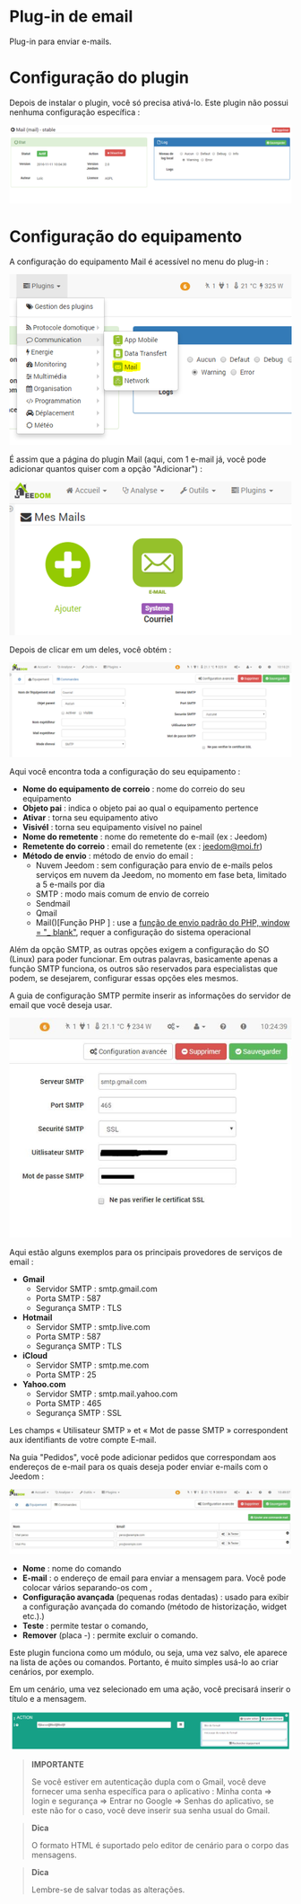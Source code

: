 # Plug-in de email

Plug-in para enviar e-mails.

# Configuração do plugin 

Depois de instalar o plugin, você só precisa ativá-lo. Este plugin não possui nenhuma configuração específica :

![mail1](../images/mail1.PNG)

# Configuração do equipamento 

A configuração do equipamento Mail é acessível no menu do plug-in :

![mail2](../images/mail2.PNG)

É assim que a página do plugin Mail (aqui, com 1 e-mail já, você pode adicionar quantos quiser com a opção "Adicionar") :

![mail3](../images/mail3.PNG)

Depois de clicar em um deles, você obtém :

![mail4](../images/mail4.PNG)

Aqui você encontra toda a configuração do seu equipamento :

-   **Nome do equipamento de correio** : nome do correio do seu equipamento
-   **Objeto pai** : indica o objeto pai ao qual o equipamento pertence
-   **Ativar** : torna seu equipamento ativo
-   **Visivél** : torna seu equipamento visível no painel
-   **Nome do remetente** : nome do remetente do e-mail (ex : Jeedom)
-   **Remetente do correio** : email do remetente (ex : <jeedom@moi.fr>)
-   **Método de envio** : método de envio do email :
    -   Nuvem Jeedom : sem configuração para envio de e-mails pelos serviços em nuvem da Jeedom, no momento em fase beta, limitado a 5 e-mails por dia
    -   SMTP : modo mais comum de envio de correio
    -   Sendmail
    -   Qmail
    -   Mail()\[Função PHP \] : use a [função de envio padrão do PHP, window = "\_ blank"](http://fr.php.net/manual/fr/function.mail.php), requer a configuração do sistema operacional

Além da opção SMTP, as outras opções exigem a configuração do SO (Linux) para poder funcionar. Em outras palavras, basicamente apenas a função SMTP funciona, os outros são reservados para especialistas que podem, se desejarem, configurar essas opções eles mesmos.

A guia de configuração SMTP permite inserir as informações do servidor de email que você deseja usar.

![mail screenshot3](../images/mail_screenshot3.jpg)

Aqui estão alguns exemplos para os principais provedores de serviços de email :

-   **Gmail**
    -   Servidor SMTP : smtp.gmail.com
    -   Porta SMTP : 587
    -   Segurança SMTP : TLS
-   **Hotmail**
    -   Servidor SMTP : smtp.live.com
    -   Porta SMTP : 587
    -   Segurança SMTP : TLS
-   **iCloud**
    -   Servidor SMTP : smtp.me.com
    -   Porta SMTP : 25
-   **Yahoo.com**
    -   Servidor SMTP : smtp.mail.yahoo.com
    -   Porta SMTP : 465
    -   Segurança SMTP : SSL

Les champs « Utilisateur SMTP » et « Mot de passe SMTP » correspondent aux identifiants de votre compte E-mail.

Na guia "Pedidos", você pode adicionar pedidos que correspondam aos endereços de e-mail para os quais deseja poder enviar e-mails com o Jeedom :

![mail screenshot4](../images/mail_screenshot4.jpg)

-   **Nome** : nome do comando
-   **E-mail** : o endereço de email para enviar a mensagem para. Você pode colocar vários separando-os com ,
-   **Configuração avançada** (pequenas rodas dentadas) : usado para exibir a configuração avançada do comando (método de historização, widget etc.).)
-   **Teste** : permite testar o comando,
-   **Remover** (placa -) : permite excluir o comando.

Este plugin funciona como um módulo, ou seja, uma vez salvo, ele aparece na lista de ações ou comandos. Portanto, é muito simples usá-lo ao criar cenários, por exemplo.

Em um cenário, uma vez selecionado em uma ação, você precisará inserir o título e a mensagem.

![mail5](../images/mail5.jpg)

> **IMPORTANTE**
>
> Se você estiver em autenticação dupla com o Gmail, você deve fornecer uma senha específica para o aplicativo : Minha conta ⇒ login e segurança ⇒ Entrar no Google ⇒ Senhas do aplicativo, se este não for o caso, você deve inserir sua senha usual do Gmail.

> **Dica**
>
> O formato HTML é suportado pelo editor de cenário para o corpo das mensagens.

> **Dica**
>
> Lembre-se de salvar todas as alterações.
